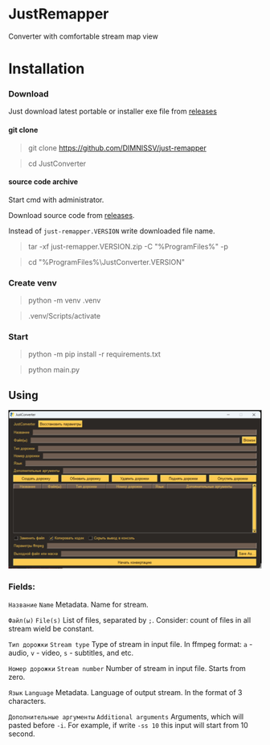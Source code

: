 # JustRemapper

Converter with comfortable stream map view

# Installation

### Download

Just download latest portable or installer exe file from [releases](https://github.com/DIMNISSV/just-remapper/releases/latest)

#### git clone

> git clone https://github.com/DIMNISSV/just-remapper

> cd JustConverter
 
#### source code archive

Start cmd with administrator.

Download source code from [releases](https://github.com/DIMNISSV/just-remapper/releases).

Instead of `just-remapper.VERSION` write downloaded file name.

> tar -xf just-remapper.VERSION.zip -C "%ProgramFiles%" -p

> cd "%ProgramFiles%\JustConverter.VERSION"

### Create venv

> python -m venv .venv

> .venv/Scripts/activate

### Start

> python -m pip install -r requirements.txt

> python main.py
 
## Using

![img](images/interface.png)

### Fields:

`Название` `Name` Metadata. Name for stream.

`Файл(ы)` `File(s)` List of files, separated by `;`. 
Consider: count of files in all stream wield be constant.

`Тип дорожки` `Stream type` Type of stream in input file. In ffmpeg format: 
`a` - audio, `v` - video, `s` - subtitles, and etc.

`Номер дорожки` `Stream number` Number of stream in input file.
Starts from zero.

`Язык` `Language` Metadata. Language of output stream.
In the format of 3 characters.

`Дополнительные аргументы` `Additional arguments` Arguments, which will pasted before `-i`.
For example, if write `-ss 10` this input will start from 10 second.

